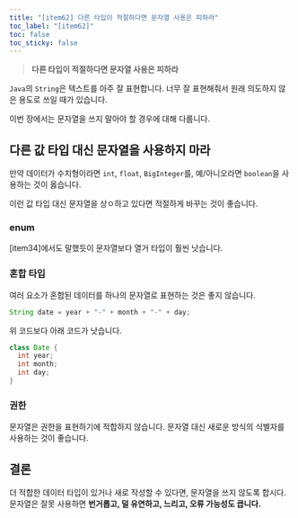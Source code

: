 ```yaml
---
title: "[item62] 다른 타입이 적절하다면 문자열 사용은 피하라"
toc_label: "[item62]"
toc: false
toc_sticky: false
---
```


> **다른 타입이 적절하다면 문자열 사용은 피하라**

`Java`의 `String`은 텍스트를 아주 잘 표현합니다. 너무 잘 표현해줘서 원래 의도하지 않은 용도로 쓰일 때가 있습니다. 

이번 장에서는 문자열을 쓰지 말아야 할 경우에 대해 다룹니다.

## 다른 값 타입 대신 문자열을 사용하지 마라
만약 데이터가 수치형이라면 `int`, `float`, `BigInteger`를, 예/아니오라면 `boolean`을 사용하는 것이 옳습니다.

이런 값 타입 대신 문자열을 상ㅇ하고 있다면 적절하게 바꾸는 것이 좋습니다.

### enum
[item34]에서도 말했듯이 문자열보다 열거 타입이 훨씬 낫습니다.

### 혼합 타입
여러 요소가 혼합된 데이터를 하나의 문자열로 표현하는 것은 좋지 않습니다.

```java
String date = year + "-" + month + "-" + day;
```

위 코드보다 아래 코드가 낫습니다.

```java
class Date {
  int year;
  int month;
  int day;
}
```

### 권한
문자열은 권한을 표현하기에 적합하지 않습니다. 문자열 대신 새로운 방식의 식별자를 사용하는 것이 좋습니다.

## 결론
더 적합한 데이터 타입이 있거나 새로 작성할 수 있다면, 문자열을 쓰지 않도록 합시다. 문자열은 잘못 사용하면 **번거롭고, 덜 유연하고, 느리고, 오류 가능성도 큽니다.**